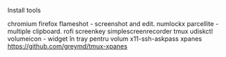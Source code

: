 Install tools

chromium
firefox
flameshot - screenshot and edit.
numlockx
parcellite - multiple clipboard.
rofi
screenkey
simplescreenrecorder
tmux
udiskctl
volumeicon - widget în tray pentru volum
x11-ssh-askpass
xpanes https://github.com/greymd/tmux-xpanes
